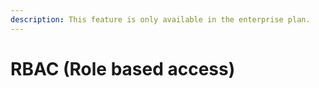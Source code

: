 ```yaml
---
description: This feature is only available in the enterprise plan.
---
```


# RBAC (Role based access)


